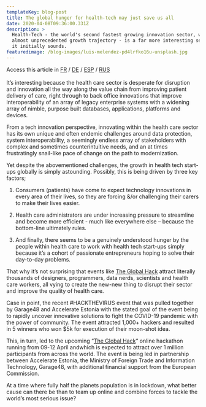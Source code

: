 ```yaml
---
templateKey: blog-post
title: The global hunger for health-tech may just save us all
date: 2020-04-08T09:36:00.331Z
description: >
  Health-Tech - the world's second fastest growing innovation sector, with an
  almost unprecedented growth trajectory - is a far more interesting sector than
  it initially sounds.
featuredimage: /blog-images/luis-melendez-pd4lrfko16u-unsplash.jpg
---
```


Access this article in [FR](https://docs.google.com/document/d/10nWfoYAZmpyuW6l0kLgtD8NORdUg-LPCYkJ6TOaRUKI/edit) / [DE](https://docs.google.com/document/d/1aL0cjm6rpHF5uGQg1AnCabEoV8W-Oh1bwErXlmIBJpY/edit) / [ESP](https://docs.google.com/document/d/1K6Uafs8CP0RLPZZs3qHk6PQxnGjQNIksLuSnEiinRbA/edit) / [RUS](https://drive.google.com/drive/folders/1YzbAaPA5eKVwPkAo6RVT0lJnGN5ia-PV)\
\
It’s interesting because the health care sector is desperate for disruption and innovation all the way along the value chain from improving patient delivery of care, right through to back office innovations that improve interoperability of an array of legacy enterprise systems with a widening array of nimble, purpose built databases, applications, platforms and devices.

From a tech innovation perspective, innovating within the health care sector has its own unique and often endemic challenges around data protection, system interoperability, a seemingly endless array of stakeholders with complex and sometimes counterintuitive needs, and an at times frustratingly snail-like pace of change on the path to modernization.

Yet despite the abovementioned challenges, the growth in health tech start-ups globally is simply astounding. Possibly, this is being driven by three key factors;

1. Consumers (patients) have come to expect technology innovations in every area of their lives, so they are forcing &/or challenging their carers to make their lives easier.

2. Health care administrators are under increasing pressure to streamline and become more efficient - much like everywhere else – because the bottom-line ultimately rules.

3. And finally, there seems to be a genuinely understood hunger by the people within health care to work with health tech start-ups simply because it’s a cohort of passionate entrepreneurs hoping to solve their day-to-day problems.

That why it’s not surprising that events like [The Global Hack](http://www.theglobalhack.com) attract literally thousands of designers, programmers, data nerds, scientists and health care workers, all vying to create the new-new thing to disrupt their sector and improve the quality of health care.

Case in point, the recent #HACKTHEVIRUS event that was pulled together by Garage48 and Accelerate Estonia with the stated goal of the event being to rapidly uncover innovative solutions to fight the COVID-19 pandemic with the power of community. The event attracted 1,000+ hackers and resulted in 5 winners who won \$5k for execution of their moon-shot idea.

This, in turn, led to the upcoming “[The Global Hack](http://www.theglobalhack.com)“ online hackathon running from 09-12 April andwhich is expected to attract over 1 million participants from across the world. The event is being led in partnership between Accelerate Estonia, the Ministry of Foreign Trade and Information Technology, Garage48, with additional financial support from the European Commission.

At a time where fully half the planets population is in lockdown, what better cause can there be than to team up online and combine forces to tackle the world’s most serious issue?

